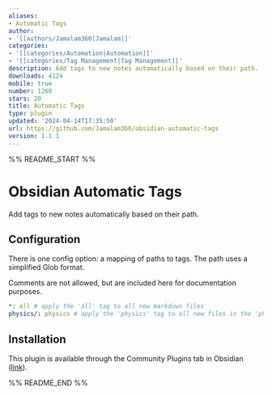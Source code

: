 ```yaml
---
aliases:
- Automatic Tags
author:
- '[[authors/Jamalam360|Jamalam]]'
categories:
- '[[categories/Automation|Automation]]'
- '[[categories/Tag Management|Tag Management]]'
description: Add tags to new notes automatically based on their path.
downloads: 4124
mobile: true
number: 1260
stars: 20
title: Automatic Tags
type: plugin
updated: '2024-04-14T17:35:50'
url: https://github.com/Jamalam360/obsidian-automatic-tags
version: 1.1.1
---
```


%% README_START %%

# Obsidian Automatic Tags

Add tags to new notes automatically based on their path.

## Configuration

There is one config option: a mapping of paths to tags. The path uses a simplified Glob format.

Comments are not allowed, but are included here for documentation purposes.

```yml
*: all # apply the 'all' tag to all new markdown files
physics/: physics # apply the 'physics' tag to all new files in the 'physics' folder
```

## Installation

This plugin is available through the Community Plugins tab in Obsidian ([link](https://obsidian.md/plugins?id=automatic-tags)).


%% README_END %%